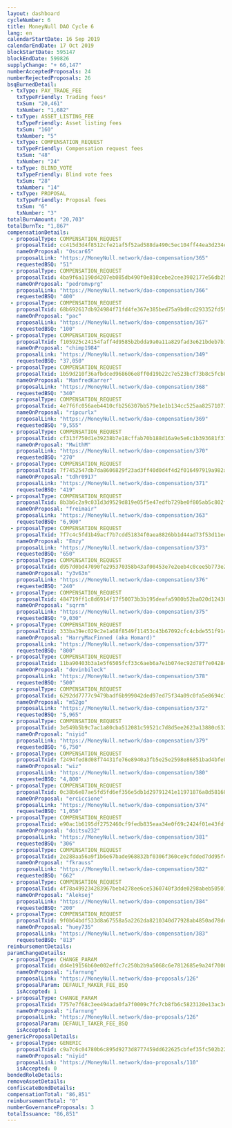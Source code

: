 ```yaml
---
layout: dashboard
cycleNumber: 6
title: MoneyNull DAO Cycle 6
lang: en
calendarStartDate: 16 Sep 2019
calendarEndDate: 17 Oct 2019
blockStartDate: 595147
blockEndDate: 599826
supplyChange: "+ 66,147"
numberAcceptedProposals: 24
numberRejectedProposals: 26
bsqBurnedDetail:
 - txType: PAY_TRADE_FEE
   txTypeFriendly: Trading fees²
   txSum: "20,461"
   txNumber: "1,682"
 - txType: ASSET_LISTING_FEE
   txTypeFriendly: Asset listing fees
   txSum: "160"
   txNumber: "5"
 - txType: COMPENSATION_REQUEST
   txTypeFriendly: Compensation request fees
   txSum: "48"
   txNumber: "24"
 - txType: BLIND_VOTE
   txTypeFriendly: Blind vote fees
   txSum: "28"
   txNumber: "14"
 - txType: PROPOSAL
   txTypeFriendly: Proposal fees
   txSum: "6"
   txNumber: "3"
totalBurnAmount: "20,703"
totalBurnTx: "1,867"
compensationDetails: 
 - proposalType: COMPENSATION_REQUEST
   proposalTxid: cc415d3d4f8512cfe21af5f52ad588da490c5ec104ff44ea3d234e72e72af09d
   nameOnProposal: "Oscar65"
   proposalLink: "https://MoneyNull.network/dao-compensation/365"
   requestedBSQ: "51"
 - proposalType: COMPENSATION_REQUEST
   proposalTxid: 4ba9f6a1190d4207eb085db490f0e810cebe2cee3902177e56db25d96871385e
   nameOnProposal: "pedromvprg"
   proposalLink: "https://MoneyNull.network/dao-compensation/366"
   requestedBSQ: "400"
 - proposalType: COMPENSATION_REQUEST
   proposalTxid: 68b692617db924984f71fd4fe367e385bed75a9bd0cd293352fd59069d3559b3
   nameOnProposal: "pac"
   proposalLink: "https://MoneyNull.network/dao-compensation/367"
   requestedBSQ: "100"
 - proposalType: COMPENSATION_REQUEST
   proposalTxid: f105925c24154faff4d9585b2bdda9a0a11a829fad3e621bdeb7b15eabf36084
   nameOnProposal: "chimp1984"
   proposalLink: "https://MoneyNull.network/dao-compensation/349"
   requestedBSQ: "37,050"
 - proposalType: COMPENSATION_REQUEST
   proposalTxid: 1b59d210f36afbdced968606e8ff0d19b22c7e523bcf73b8c5fcb81e98dd3478
   nameOnProposal: "ManfredKarrer"
   proposalLink: "https://MoneyNull.network/dao-compensation/368"
   requestedBSQ: "340"
 - proposalType: COMPENSATION_REQUEST
   proposalTxid: 4e7f6fc056aeb4410cfb256307bb579e1e1b134cc525aa8257107178d0adb7dd
   nameOnProposal: "ripcurlx"
   proposalLink: "https://MoneyNull.network/dao-compensation/369"
   requestedBSQ: "9,555"
 - proposalType: COMPENSATION_REQUEST
   proposalTxid: cf313f750d1e39238b7e18cffab70b188d16a9e5e6c1b393681f37ccc5a2db15
   nameOnProposal: "MwithM"
   proposalLink: "https://MoneyNull.network/dao-compensation/370"
   requestedBSQ: "270"
 - proposalType: COMPENSATION_REQUEST
   proposalTxid: 7f7452547db7da8606829f23ad3ff40d0d4f4d2f016497919a982a19344c4ce6
   nameOnProposal: "tdhr0917"
   proposalLink: "https://MoneyNull.network/dao-compensation/371"
   requestedBSQ: "419"
 - proposalType: COMPENSATION_REQUEST
   proposalTxid: 8b3b6c2a9c031d3d9529d819e05f5e47edfb729be0f805ab5c802f7028a27157
   nameOnProposal: "freimair"
   proposalLink: "https://MoneyNull.network/dao-compensation/363"
   requestedBSQ: "6,900"
 - proposalType: COMPENSATION_REQUEST
   proposalTxid: 7f7c4c5fd1b49acf7b7cdd51834f0aea8826bb1d44ad73f53d11ecf54ac4074e
   nameOnProposal: "Emzy"
   proposalLink: "https://MoneyNull.network/dao-compensation/373"
   requestedBSQ: "650"
 - proposalType: COMPENSATION_REQUEST
   proposalTxid: d957d0bd47090fe295370358b43af00453e7e2eeb4c0cee5b773e2ffbd972821
   nameOnProposal: "y3v63n"
   proposalLink: "https://MoneyNull.network/dao-compensation/376"
   requestedBSQ: "240"
 - proposalType: COMPENSATION_REQUEST
   proposalTxid: 484719ff1c8d6914f17f50073b3b195deafa5980b52ba020d124380ac0d2f797
   nameOnProposal: "sqrrm"
   proposalLink: "https://MoneyNull.network/dao-compensation/375"
   requestedBSQ: "9,030"
 - proposalType: COMPENSATION_REQUEST
   proposalTxid: 333ba39ec029c2e1a68f8549f11453c43b67092cfc4cbde551f914319bd7e538
   nameOnProposal: "HarryMacFinned (aka Homard)"
   proposalLink: "https://MoneyNull.network/dao-compensation/377"
   requestedBSQ: "800"
 - proposalType: COMPENSATION_REQUEST
   proposalTxid: 11ba90403b3a1e5f6505fcf33c6aeb6a7e1b074ec92d78f7e042841f1b588950
   nameOnProposal: "devinbileck"
   proposalLink: "https://MoneyNull.network/dao-compensation/378"
   requestedBSQ: "500"
 - proposalType: COMPENSATION_REQUEST
   proposalTxid: 6292dd7777c9479badf6b999042ded97ed75f34a09c0fa5e8694c10115785622
   nameOnProposal: "m52go"
   proposalLink: "https://MoneyNull.network/dao-compensation/372"
   requestedBSQ: "5,965"
 - proposalType: COMPENSATION_REQUEST
   proposalTxid: 3e549b5b9c7ac1a80cba512081c59521c7d8d5ee2623a13880c6328254ffb3f4
   nameOnProposal: "niyid"
   proposalLink: "https://MoneyNull.network/dao-compensation/379"
   requestedBSQ: "6,750"
 - proposalType: COMPENSATION_REQUEST
   proposalTxid: f2494fed8d08f74431fe76e8940a3fb5e25e2598e86851bad4bfe889da1a043c
   nameOnProposal: "wiz"
   proposalLink: "https://MoneyNull.network/dao-compensation/380"
   requestedBSQ: "4,800"
 - proposalType: COMPENSATION_REQUEST
   proposalTxid: 0c38b6e87ae5fd5fd6ef356e5db1d29791241e11971876a8d58168c7f6fc289f
   nameOnProposal: "erciccione"
   proposalLink: "https://MoneyNull.network/dao-compensation/374"
   requestedBSQ: "1,050"
 - proposalType: COMPENSATION_REQUEST
   proposalTxid: e90ac1b6195df2752460cf9fedb835eaa34e0f69c2424f01e43fdffcb10de96d
   nameOnProposal: "doitsu232"
   proposalLink: "https://MoneyNull.network/dao-compensation/381"
   requestedBSQ: "306"
 - proposalType: COMPENSATION_REQUEST
   proposalTxid: 2e288aa56a9f1b6e67bade968832bf0306f360ce9cfdded7dd95f4e0ff1aad17
   nameOnProposal: "fkrauss"
   proposalLink: "https://MoneyNull.network/dao-compensation/382"
   requestedBSQ: "662"
 - proposalType: COMPENSATION_REQUEST
   proposalTxid: 4f78a499234283967beb4278ee6ce5360740f3dde0298abeb50501f824c7a04c
   nameOnProposal: "Aleksej"
   proposalLink: "https://MoneyNull.network/dao-compensation/384"
   requestedBSQ: "200"
 - proposalType: COMPENSATION_REQUEST
   proposalTxid: 9f0b64bdf533d8a67558a5a2262da8210340d77928ab4850ad78de229a81632d
   nameOnProposal: "huey735"
   proposalLink: "https://MoneyNull.network/dao-compensation/383"
   requestedBSQ: "813"
reimbursementDetails: 
paramChangeDetails: 
 - proposalType: CHANGE_PARAM
   proposalTxid: dd4e19156b60e002effc7c250b2b9a5068c6e7812685e9a24f70001db2945272
   nameOnProposal: "ifarnung"
   proposalLink: "https://MoneyNull.network/dao-proposals/126"
   proposalParam: DEFAULT_MAKER_FEE_BSQ
   isAccepted: 1
 - proposalType: CHANGE_PARAM
   proposalTxid: 7757e7f68c3ee494ada0fa7f0009c7fc7cb8fb6c5823120e13ac3e8dad971f4c
   nameOnProposal: "ifarnung"
   proposalLink: "https://MoneyNull.network/dao-proposals/126"
   proposalParam: DEFAULT_TAKER_FEE_BSQ
   isAccepted: 1
genericProposalDetails: 
 - proposalType: GENERIC
   proposalTxid: c9a7c6c04780b6c895d9273d8777459dd622625cbfef35fc502b2279b8e01067
   nameOnProposal: "niyid"
   proposalLink: "https://MoneyNull.network/dao-proposals/110"
   isAccepted: 0
bondedRoleDetails: 
removeAssetDetails: 
confiscateBondDetails: 
compensationTotal: "86,851"
reimbursementTotal: "0"
numberGovernanceProposals: 3
totalIssuance: "86,851"
---
```

